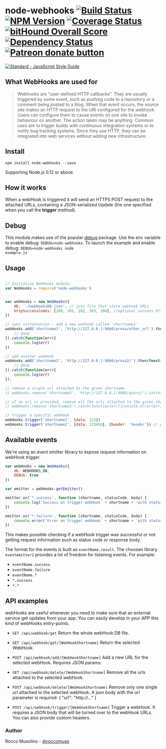 # node-webhooks [![Build Status](https://travis-ci.org/roccomuso/node-webhooks.svg?branch=master)](https://travis-ci.org/roccomuso/node-webhooks) [![NPM Version](https://img.shields.io/npm/v/node-webhooks.svg)](https://www.npmjs.com/package/node-webhooks) [![Coverage Status](https://coveralls.io/repos/github/roccomuso/node-webhooks/badge.svg?branch=master)](https://coveralls.io/github/roccomuso/node-webhooks?branch=master) [![bitHound Overall Score](https://www.bithound.io/github/roccomuso/node-webhooks/badges/score.svg)](https://www.bithound.io/github/roccomuso/node-webhooks) [![Dependency Status](https://david-dm.org/roccomuso/node-webhooks.png)](https://david-dm.org/roccomuso/node-webhooks) <span class="badge-patreon"><a href="https://patreon.com/roccomuso" title="Donate to this project using Patreon"><img src="https://img.shields.io/badge/patreon-donate-yellow.svg" alt="Patreon donate button" /></a></span>


[![Standard - JavaScript Style Guide](https://cdn.rawgit.com/feross/standard/master/badge.svg)](https://github.com/feross/standard)

## What WebHooks are used for

> Webhooks are "user-defined HTTP callbacks". They are usually triggered by some event, such as pushing code to a repository or a comment being posted to a blog. When that event occurs, the source site makes an HTTP request to the URI configured for the webhook. Users can configure them to cause events on one site to invoke behaviour on another. The action taken may be anything. Common uses are to trigger builds with continuous integration systems or to notify bug tracking systems. Since they use HTTP, they can be integrated into web services without adding new infrastructure.

## Install

    npm install node-webhooks --save

Supporting Node.js 0.12 or above.

## How it works

When a webHook is triggered it will send an HTTPS POST request to the attached URLs, containing a JSON-serialized Update (the one specified when you call the **trigger** method).

## Debug

This module makes use of the popular [debug](https://github.com/visionmedia/debug) package. Use the env variable to enable debug: <code>DEBUG=node-webhooks</code>.
To launch the example and enable debug: <code>DEBUG=node-webhooks node example.js</code>

## Usage

```javascript

// Initialize WebHooks module.
var WebHooks = require('node-webhooks')


var webHooks = new WebHooks({
    db: './webHooksDB.json', // json file that store webhook URLs
    httpSuccessCodes: [200, 201, 202, 203, 204], //optional success http status codes
})

// sync instantation - add a new webhook called 'shortname1'
webHooks.add('shortname1', 'http://127.0.0.1:9000/prova/other_url').then(function(){
	// done
}).catch(function(err){
	console.log(err)
})

// add another webHook
webHooks.add('shortname2', 'http://127.0.0.1:9000/prova2/').then(function(){
	// done
}).catch(function(err){
	console.log(err)
});

// remove a single url attached to the given shortname
// webHooks.remove('shortname3', 'http://127.0.0.1:9000/query/').catch(function(err){console.error(err);})

// if no url is provided, remove all the urls attached to the given shortname
// webHooks.remove('shortname3').catch(function(err){console.error(err);})

// trigger a specific webHook
webHooks.trigger('shortname1', {data: 123})
webHooks.trigger('shortname2', {data: 123456}, {header: 'header'}) // payload will be sent as POST request with JSON body (Content-Type: application/json) and custom header

```

## Available events

We're using an event emitter library to expose request information on webHook trigger.

```javascript
var webHooks = new WebHooks({
    db: WEBHOOKS_DB,
    DEBUG: true
})

var emitter = webHooks.getEmitter()

emitter.on('*.success', function (shortname, statusCode, body) {
    console.log('Success on trigger webHook' + shortname + 'with status code', statusCode, 'and body', body)
})

emitter.on('*.failure', function (shortname, statusCode, body) {
    console.error('Error on trigger webHook' + shortname + 'with status code', statusCode, 'and body', body)
})
```

This makes possible checking if a webHook trigger was successful or not getting request information such as status code or response body.

The format for the events is built as `eventName.result`. The choosen library `eventemitter2` provides a lot of freedom for listening events. For example:

- `eventName.success`
- `eventName.failure`
- `eventName.*`
- `*.success`
- `*.*`


## API examples

webHooks are useful whenever you need to make sure that an external service get updates from your app.
You can easily develop in your APP this kind of webHooks entry-points.

- <code>GET /api/webhook/get</code>
Return the whole webHook DB file.

- <code>GET /api/webhook/get/[WebHookShortname]</code>
Return the selected WebHook.

- <code>POST /api/webhook/add/[WebHookShortname]</code>
Add a new URL for the selected webHook. Requires JSON params:

- <code>GET /api/webhook/delete/[WebHookShortname]</code>
Remove all the urls attached to the selected webHook.

- <code>POST /api/webhook/delete/[WebHookShortname]</code>
Remove only one single url attached to the selected webHook.
A json body with the url parameter is required: { "url": "http://..." }

- <code>POST /api/webhook/trigger/[WebHookShortname]</code>
Trigger a webHook. It requires a JSON body that will be turned over to the webHook URLs. You can also provide custom headers.



### Author

Rocco Musolino - [@roccomuso](https://twitter.com/roccomuso)
